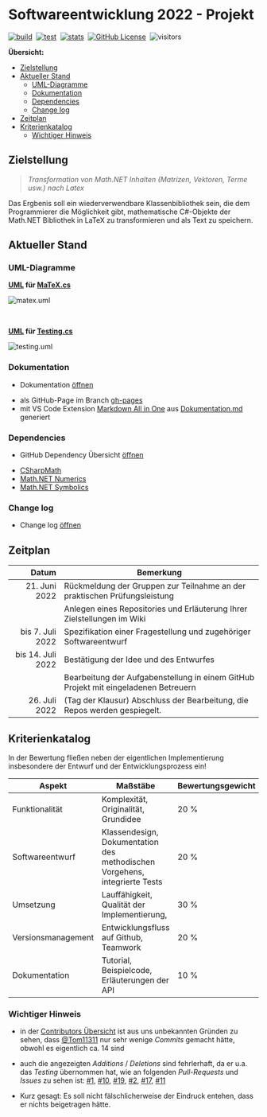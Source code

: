 
# Softwareentwicklung 2022 - Projekt <!-- omit in toc -->

[![build](https://github.com/Ifi-Softwareentwicklung-SoSe2022/SWE22_Projekt/actions/workflows/build.yml/badge.svg?branch=main)](https://github.com/Ifi-Softwareentwicklung-SoSe2022/SWE22_Projekt/actions/workflows/build.yml)&nbsp;
[![test](https://github.com/Ifi-Softwareentwicklung-SoSe2022/SWE22_Projekt/actions/workflows/test.yml/badge.svg?branch=main)](https://github.com/Ifi-Softwareentwicklung-SoSe2022/SWE22_Projekt/actions/workflows/test.yml)&nbsp;
[![stats](https://img.shields.io/badge/action-stats-orange?logo=github)](https://github.com/Ifi-Softwareentwicklung-SoSe2022/SWE22_Projekt/actions/workflows/stats.yml)&nbsp;
[![GitHub License](https://img.shields.io/badge/license-MIT-green)](LICENSE)&nbsp;
![visitors](https://visitor-badge.laobi.icu/badge?page_id=Ifi-Softwareentwicklung-SoSe2022/SWE22_Projekt/main)&nbsp;

**Übersicht:**

- [Zielstellung](#zielstellung)
- [Aktueller Stand](#aktueller-stand)
  - [UML-Diagramme](#uml-diagramme)
  - [Dokumentation](#dokumentation)
  - [Dependencies](#dependencies)
  - [Change log](#change-log)
- [Zeitplan](#zeitplan)
- [Kriterienkatalog](#kriterienkatalog)
  - [Wichtiger Hinweis](#wichtiger-hinweis)

## Zielstellung

>*Transformation von Math.NET Inhalten (Matrizen, Vektoren, Terme usw.) nach Latex*

Das Ergbenis soll ein wiederverwendbare Klassenbibliothek sein, die dem Programmierer die Möglichkeit gibt, mathematische C#-Objekte der Math.NET Bibliothek in LaTeX zu transformieren und als Text zu speichern.

## Aktueller Stand

### UML-Diagramme

**[UML](uml/matex.uml) für [MaTeX.cs](src/MaTeX/MaTeX.cs)**

![matex.uml](http://www.plantuml.com/plantuml/png/lLNHRk8w47tdA_nOLCet55h3vQhGA6JRIgjLPS84h4riv4me5Ug_R-BQO6ThgKihU20pyPbpnkFnvBf4fh0gyaudpLbPaaV5DXjGPDyXzK__zViaauhSI97nLJzIWFWQAIwGYrMzg37xcWTv-aOkIOcgMN1m5-OLmWwx0VXCuZz61E0zkyvo12Nge2rqGviPAfR-1fpA9PGal1SjOh2b5Lky-udMz8ZIIYaGskb-EsDxHHORfk0SMZz_kMhbINA10pevXJVJj-P0oRwTr4BAdFWz-o5aiX9ImOZdG7SfR91BKPg6QUERJOoaAXYMZjr6JGgs0Wjpd3RkKN5ytytHR6Fy4bZN8iDzUySGTly1Mu8A8EPi2tSoPSr-lM9koJuGCcMuJgIcldY05AKYM_teVYAWjXNVaK8_FXFW3OAtZisGxZPIOMjAiLBZQlF38nwKpMbPnhoXF_HYndCGh83koP4zho_mO7-5qUcD5sj-XS_j8tibludJzkR2SRzxww4IdqidNC3pPn0ijtCPU3DrmhT13wLFN8VJGdl-1EH7nydpwegi8T-08babKZrqwtU-w9KMrMNIy_d24JgeBgei0zKzERBt3kNwAt3y0dnC60DR_iqdA_GvJmyE9wHd88YgSDh6JC5BSlz0utXoIuqxY28wkxLEyZnF1d5YsqEA_9LaKhcDra_eKxrc8YQpEOsJvy4eeV7pxVtDZocTMH8FCQIZ-vWU8RMepT9XFwQPF5c2gSsk5hQ9fGeOGadkM09FP2dJgW21v8NZcgprfwn67SCEihMaqVGkgHKTql5aPcmtGQz9BVZ_Q7omg3M7qyXOqSo-6qz6nfe_Z1lEQn3BgiZ_0000)

<br>

**[UML](uml/testing.uml) für [Testing.cs](src/MaTeX/Testing.cs)**

![testing.uml](http://www.plantuml.com/plantuml/png/dP1HIyCm4CVV-odkSSEje9zWCfml3cG4zQraxNKD9BbokOoA-DrDMvHQ6SBo49BVtU-VS9iWcYKwcsMbrI60mY36dm9yP93MiEKvo8XXhnM-vLlovtolfL7qf0Mxr34qti2PJ0MJIl62fH0N1vJ8Va2B8v65bb7a_PcDxtENb_HqPjDThJzQD6KJ_Udg18Ni_fSlZ-gXQuablmyAEvdDQOJ5-D3EM5m4uLwLX7V4JiiaUhs61csB37NqfHZo8R6n1CEl-eWjkLRpJrATqEqA9hUxvLmveAwc_IkWAD_ACTOryX_dbOtWRsacV6RP1dqLdVq2)

### Dokumentation

- Dokumentation [öffnen](https://ifi-softwareentwicklung-sose2022.github.io/SWE22_Projekt)
<!--  -->
- als GitHub-Page im Branch [gh-pages](https://github.com/Ifi-Softwareentwicklung-SoSe2022/SWE22_Projekt/tree/gh-pages)
- mit VS Code Extension [Markdown All in One](https://marketplace.visualstudio.com/items?itemName=yzhang.markdown-all-in-one) aus [Dokumentation.md](https://github.com/Ifi-Softwareentwicklung-SoSe2022/SWE22_Projekt/blob/gh-pages/docs/Dokumentation.md) generiert

### Dependencies

- GitHub Dependency Übersicht [öffnen](https://github.com/Ifi-Softwareentwicklung-SoSe2022/SWE22_Projekt/network/dependencies)
<!--  -->
- [CSharpMath](https://www.nuget.org/packages/CSharpMath)
- [Math.NET Numerics](https://www.nuget.org/packages/MathNet.Numerics)
- [Math.NET Symbolics](https://www.nuget.org/packages/MathNet.Symbolics)

### Change log

- Change log [öffnen](CHANGELOG.md)

## Zeitplan

|             Datum | Bemerkung                                                                           |
| -----------------:| ----------------------------------------------------------------------------------- |
|     21. Juni 2022 | Rückmeldung der Gruppen zur Teilnahme an der praktischen Prüfungsleistung           |
|                   | Anlegen eines Repositories und Erläuterung Ihrer Zielstellungen im Wiki             |
|  bis 7. Juli 2022 | Spezifikation einer Fragestellung und zugehöriger Softwareentwurf                   |
| bis 14. Juli 2022 | Bestätigung der Idee und des Entwurfes                                              |
|                   | Bearbeitung der Aufgabenstellung in einem GitHub Projekt mit eingeladenen Betreuern |
|     26. Juli 2022 | (Tag der Klausur) Abschluss der Bearbeitung, die Repos werden gespiegelt.           | 

## Kriterienkatalog

In der Bewertung fließen neben der eigentlichen Implementierung insbesondere der Entwurf und der Entwicklungsprozess ein!

| Aspekt             | Maßstäbe                                                                   | Bewertungsgewicht |
| ------------------ | -------------------------------------------------------------------------- | ----------------- |
| Funktionalität     | Komplexität, Originalität, Grundidee                                       | 20 %              |
| Softwareentwurf    | Klassendesign, Dokumentation des methodischen Vorgehens, integrierte Tests | 20 %              |
| Umsetzung          | Lauffähigkeit, Qualität der Implementierung,                               | 30 %              |
| Versionsmanagement | Entwicklungsfluss auf Github, Teamwork                                     | 20 %              |
| Dokumentation      | Tutorial, Beispielcode, Erläuterungen der API                              | 10 %              |

### Wichtiger Hinweis

- in der [Contributors Übersicht](https://github.com/Ifi-Softwareentwicklung-SoSe2022/SWE22_Projekt/graphs/contributors?type=c) ist aus uns unbekannten Gründen zu sehen, dass [@Tom11311](https://github.com/Tom11311) nur sehr wenige *Commits* gemacht hätte, obwohl es eigentlich ca. 14 sind

- auch die angezeigten *Additions* / *Deletions* sind fehrlerhaft, da er u.a. das *Testing* übernommen hat, wie an folgenden *Pull-Requests* und *Issues* zu sehen ist:
  [#1](https://github.com/Ifi-Softwareentwicklung-SoSe2022/SWE22_Projekt/issues/1),
  [#10](https://github.com/Ifi-Softwareentwicklung-SoSe2022/SWE22_Projekt/issues/10),
  [#19](https://github.com/Ifi-Softwareentwicklung-SoSe2022/SWE22_Projekt/issues/19),
  [#2](https://github.com/Ifi-Softwareentwicklung-SoSe2022/SWE22_Projekt/pull/2),
  [#17](https://github.com/Ifi-Softwareentwicklung-SoSe2022/SWE22_Projekt/pull/17),
  [#11](https://github.com/Ifi-Softwareentwicklung-SoSe2022/SWE22_Projekt/pull/11)

- Kurz gesagt: Es soll nicht fälschlicherweise der Eindruck entehen, dass er nichts beigetragen hätte.

